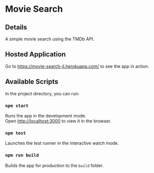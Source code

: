 # Movie Search

## Details

A simple movie search using the TMDb API.

## Hosted Application

Go to https://movie-search-jl.herokuapp.com/ to see the app in action.

## Available Scripts

In the project directory, you can run:

### `npm start`

Runs the app in the development mode.<br />
Open [http://localhost:3000](http://localhost:3000) to view it in the browser.

### `npm test`

Launches the test runner in the interactive watch mode.

### `npm run build`

Builds the app for production to the `build` folder.
